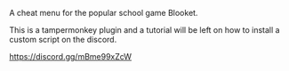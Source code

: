 A cheat menu for the popular school game Blooket.

This is a tampermonkey plugin and a tutorial will be left on how to install a custom script on the discord.

https://discord.gg/mBme99xZcW


